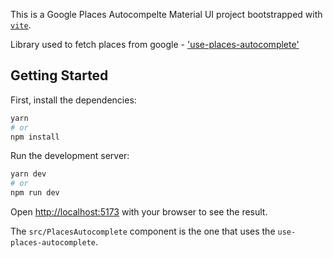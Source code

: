 This is a Google Places Autocompelte Material UI project bootstrapped with [`vite`](https://github.com/vitejs/vite).

Library used to fetch places from google - ['use-places-autocomplete'](https://github.com/wellyshen/use-places-autocomplete)

## Getting Started

First, install the dependencies:

```bash
yarn
# or
npm install
```

Run the development server:

```bash
yarn dev
# or
npm run dev
```

Open [http://localhost:5173](http://localhost:5173) with your browser to see the result.

The `src/PlacesAutocomplete` component is the one that uses the `use-places-autocomplete`.
